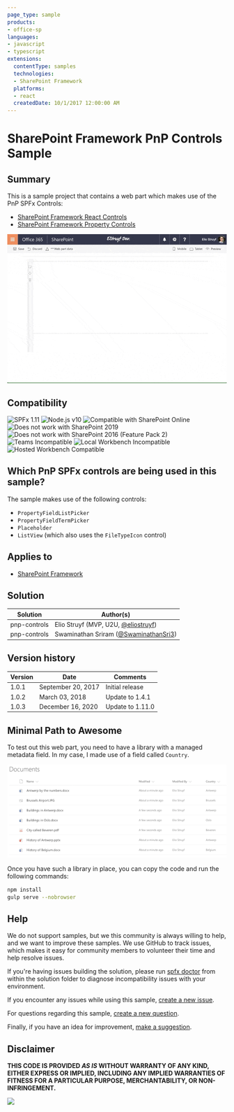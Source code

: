 ```yaml
---
page_type: sample
products:
- office-sp
languages:
- javascript
- typescript
extensions:
  contentType: samples
  technologies:
  - SharePoint Framework
  platforms:
  - react
  createdDate: 10/1/2017 12:00:00 AM
---
```

# SharePoint Framework PnP Controls Sample

## Summary

This is a sample project that contains a web part which makes use of the PnP SPFx Controls:

- [SharePoint Framework React Controls](https://www.npmjs.com/package/@pnp/spfx-controls-react)
- [SharePoint Framework Property Controls](https://www.npmjs.com/package/@pnp/spfx-property-controls)

![Web part outcome](./assets/webpart-outcome.gif)

## Compatibility

![SPFx 1.11](https://img.shields.io/badge/SPFx-1.11.0-green.svg)
![Node.js v10](https://img.shields.io/badge/Node.js-v10-green.svg)
![Compatible with SharePoint Online](https://img.shields.io/badge/SharePoint%20Online-Compatible-green.svg)
![Does not work with SharePoint 2019](https://img.shields.io/badge/SharePoint%20Server%202019-Incompatible-red.svg "SharePoint Server 2019 requires SPFx 1.4.1 or lower")
![Does not work with SharePoint 2016 (Feature Pack 2)](https://img.shields.io/badge/SharePoint%20Server%202016%20(Feature%20Pack%202)-Incompatible-red.svg "SharePoint Server 2016 Feature Pack 2 requires SPFx 1.1")
![Teams Incompatible](https://img.shields.io/badge/Teams-Incompatible-lightgrey.svg)
![Local Workbench Incompatible](https://img.shields.io/badge/Local%20Workbench-Incompatible-yellow.svg "This solution requires access to resources on the hosted site collection")
![Hosted Workbench Compatible](https://img.shields.io/badge/Hosted%20Workbench-Compatible-green.svg)

## Which PnP SPFx controls are being used in this sample?

The sample makes use of the following controls:
- `PropertyFieldListPicker`
- `PropertyFieldTermPicker`
- `Placeholder`
- `ListView` (which also uses the `FileTypeIcon` control)

## Applies to

* [SharePoint Framework](https://docs.microsoft.com/sharepoint/dev/spfx/sharepoint-framework-overview)

## Solution

Solution|Author(s)
--------|---------
pnp-controls|Elio Struyf (MVP, U2U, [@eliostruyf](https://twitter.com/eliostruyf))
pnp-controls|Swaminathan Sriram ([@SwaminathanSri3](https://twitter.com/SwaminathanSri3))

## Version history

Version|Date|Comments
-------|----|--------
1.0.1|September 20, 2017|Initial release
1.0.2|March 03, 2018|Update to 1.4.1
1.0.3|December 16, 2020|Update to 1.11.0

## Minimal Path to Awesome

To test out this web part, you need to have a library with a managed metadata field. In my case, I made use of a field called `Country`.

![Documents](./assets/documents.png)

Once you have such a library in place, you can copy the code and run the following commands:

```bash
npm install
gulp serve --nobrowser
```


## Help

We do not support samples, but we this community is always willing to help, and we want to improve these samples. We use GitHub to track issues, which makes it easy for  community members to volunteer their time and help resolve issues.

If you're having issues building the solution, please run [spfx doctor](https://pnp.github.io/cli-microsoft365/cmd/spfx/spfx-doctor/) from within the solution folder to diagnose incompatibility issues with your environment.

If you encounter any issues while using this sample, [create a new issue](https://github.com/pnp/sp-dev-fx-webparts/issues/new?assignees=&labels=Needs%3A+Triage+%3Amag%3A%2Ctype%3Abug-suspected&template=bug-report.yml&sample=react-pnp-controls&authors=@estruyf%20@Swaminathan-Sriram&title=react-pnp-controls%20-%20).

For questions regarding this sample, [create a new question](https://github.com/pnp/sp-dev-fx-webparts/issues/new?assignees=&labels=Needs%3A+Triage+%3Amag%3A%2Ctype%3Abug-suspected&template=question.yml&sample=react-pnp-controls&authors=@estruyf%20@Swaminathan-Sriram&title=react-pnp-controls%20-%20).

Finally, if you have an idea for improvement, [make a suggestion](https://github.com/pnp/sp-dev-fx-webparts/issues/new?assignees=&labels=Needs%3A+Triage+%3Amag%3A%2Ctype%3Abug-suspected&template=suggestion.yml&sample=react-pnp-controls&authors=@estruyf%20@Swaminathan-Sriram&title=react-pnp-controls%20-%20).


## Disclaimer

**THIS CODE IS PROVIDED *AS IS* WITHOUT WARRANTY OF ANY KIND, EITHER EXPRESS OR IMPLIED, INCLUDING ANY IMPLIED WARRANTIES OF FITNESS FOR A PARTICULAR PURPOSE, MERCHANTABILITY, OR NON-INFRINGEMENT.**


<img src="https://telemetry.sharepointpnp.com/sp-dev-fx-webparts/samples/pnp-controls" />
